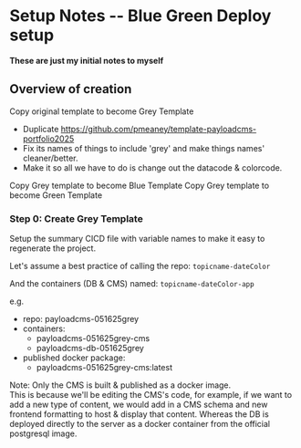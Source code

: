 
# Setup Notes -- Blue Green Deploy setup

**These are just my initial notes to myself**

## Overview of creation

Copy original template to become Grey Template
- Duplicate https://github.com/pmeaney/template-payloadcms-portfolio2025
- Fix its names of things to include 'grey' and make things names' cleaner/better.
- Make it so all we have to do is change out the datacode & colorcode.
  
Copy Grey template to become Blue Template
Copy Grey template to become Green Template


### Step 0: Create Grey Template
Setup the summary CICD file with variable names to make it easy to regenerate the project.

Let's assume a best practice of calling the repo: `topicname-dateColor`

And the containers (DB & CMS) named: `topicname-dateColor-app`

e.g.
- repo: payloadcms-051625grey
- containers:
  - payloadcms-051625grey-cms
  - payloadcms-db-051625grey
- published docker package:
  - payloadcms-051625grey-cms:latest

Note: Only the CMS is built & published as a docker image.   
This is because we'll be editing the CMS's code, for example, if we want to add a new type of content, we would add in a CMS schema and new frontend formatting to host & display that content.
Whereas the DB is deployed directly to the server as a docker container from the official postgresql image.